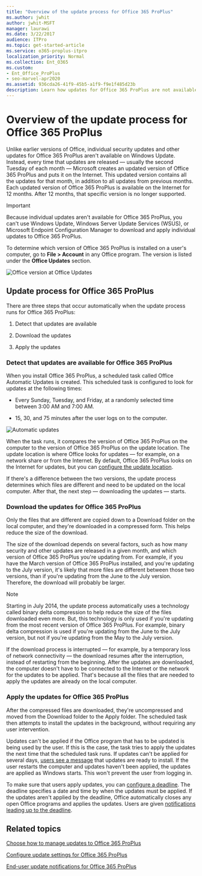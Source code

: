 ```yaml
---
title: "Overview of the update process for Office 365 ProPlus"
ms.author: jwhit
author: jwhit-MSFT
manager: laurawi
ms.date: 3/22/2017
audience: ITPro
ms.topic: get-started-article
ms.service: o365-proplus-itpro
localization_priority: Normal
ms.collection: Ent_O365
ms.custom:
- Ent_Office_ProPlus
- seo-marvel-apr2020
ms.assetid: 936cda26-41f9-45b5-a1f9-f9e1f485d23b
description: Learn how updates for Office 365 ProPlus are not available on Windows Update, and learn how to access the Office 365 ProPlus updates.
---
```


# Overview of the update process for Office 365 ProPlus

Unlike earlier versions of Office, individual security updates and other updates for Office 365 ProPlus aren't available on Windows Update. Instead, every time that updates are released — usually the second Tuesday of each month — Microsoft creates an updated version of Office 365 ProPlus and puts it on the Internet. This updated version contains all the updates for that month, in addition to all updates from previous months. Each updated version of Office 365 ProPlus is available on the Internet for 12 months. After 12 months, that specific version is no longer supported.
  
> [!IMPORTANT]
> Because individual updates aren't available for Office 365 ProPlus, you can't use Windows Update, Windows Server Update Services (WSUS), or Microsoft Endpoint Configuration Manager to download and apply individual updates to Office 365 ProPlus. 
  
To determine which version of Office 365 ProPlus is installed on a user's computer, go to **File > Account** in any Office program. The version is listed under the **Office Updates** section.
  
![Office version at Office Updates](images/15f0ae22-60d6-4484-838a-08b5e1312988.jpg)
  
## Update process for Office 365 ProPlus
<a name="Process"> </a>

There are three steps that occur automatically when the update process runs for Office 365 ProPlus:
  
1. Detect that updates are available
    
2. Download the updates
    
3. Apply the updates
    
### Detect that updates are available for Office 365 ProPlus
<a name="Detect"> </a>

When you install Office 365 ProPlus, a scheduled task called Office Automatic Updates is created. This scheduled task is configured to look for updates at the following times:
  
- Every Sunday, Tuesday, and Friday, at a randomly selected time between 3:00 AM and 7:00 AM.
    
- 15, 30, and 75 minutes after the user logs on to the computer.
    
![Automatic updates](images/2a4e0cfb-828b-4881-9db9-468a2b597b7d.jpg)
  
When the task runs, it compares the version of Office 365 ProPlus on the computer to the version of Office 365 ProPlus on the update location. The update location is where Office looks for updates — for example, on a network share or from the Internet. By default, Office 365 ProPlus looks on the Internet for updates, but you can [configure the update location](configure-update-settings-for-office-365-proplus.md).
  
If there's a difference between the two versions, the update process determines which files are different and need to be updated on the local computer. After that, the next step — downloading the updates — starts.
  
### Download the updates for Office 365 ProPlus
<a name="Download"> </a>

Only the files that are different are copied down to a Download folder on the local computer, and they're downloaded in a compressed form. This helps reduce the size of the download.
  
The size of the download depends on several factors, such as how many security and other updates are released in a given month, and which version of Office 365 ProPlus you're updating from. For example, if you have the March version of Office 365 ProPlus installed, and you're updating to the July version, it's likely that more files are different between those two versions, than if you're updating from the June to the July version. Therefore, the download will probably be larger.
  
> [!NOTE]
> Starting in July 2014, the update process automatically uses a technology called binary delta compression to help reduce the size of the files downloaded even more. But, this technology is only used if you're updating from the most recent version of Office 365 ProPlus. For example, binary delta compression is used if you're updating from the June to the July version, but not if you're updating from the May to the July version. 
  
If the download process is interrupted — for example, by a temporary loss of network connectivity — the download resumes after the interruption, instead of restarting from the beginning. After the updates are downloaded, the computer doesn't have to be connected to the Internet or the network for the updates to be applied. That's because all the files that are needed to apply the updates are already on the local computer.
  
### Apply the updates for Office 365 ProPlus
<a name="Apply"> </a>

After the compressed files are downloaded, they're uncompressed and moved from the Download folder to the Apply folder. The scheduled task then attempts to install the updates in the background, without requiring any user intervention.
  
Updates can't be applied if the Office program that has to be updated is being used by the user. If this is the case, the task tries to apply the updates the next time that the scheduled task runs. If updates can't be applied for several days, [users see a message](end-user-update-notifications-for-office-365-proplus.md) that updates are ready to install. If the user restarts the computer and updates haven't been applied, the updates are applied as Windows starts. This won't prevent the user from logging in.
  
To make sure that users apply updates, you can [configure a deadline](configure-update-settings-for-office-365-proplus.md). The deadline specifies a date and time by when the updates must be applied. If the updates aren't applied by the deadline, Office automatically closes any open Office programs and applies the updates. Users are given [notifications leading up to the deadline](end-user-update-notifications-for-office-365-proplus.md).
  
## Related topics
[Choose how to manage updates to Office 365 ProPlus](choose-how-to-manage-updates-to-office-365-proplus.md)
  
[Configure update settings for Office 365 ProPlus](configure-update-settings-for-office-365-proplus.md)
  
[End-user update notifications for Office 365 ProPlus](end-user-update-notifications-for-office-365-proplus.md)

